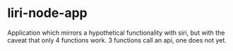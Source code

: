 # liri-node-app


Application which mirrors a hypothetical functionality with siri, but with the caveat that only 4 functions work. 3 functions call an api, one does not yet.
